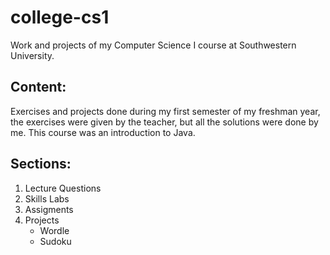 # college-cs1
Work and projects of my Computer Science I course at Southwestern University.

## Content:
Exercises and projects done during my first semester of my freshman year, the exercises were given by the teacher, but all the solutions were done by me. This course was an introduction to Java.

##  Sections:
1. Lecture Questions
2. Skills Labs
3. Assigments
4. Projects
    - Wordle
    - Sudoku
